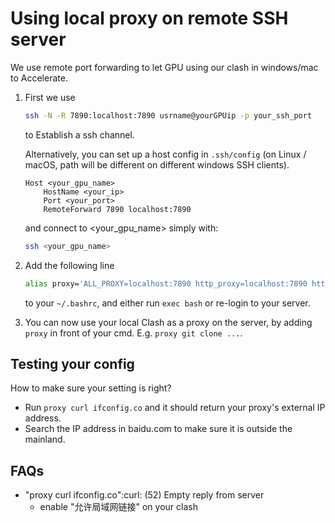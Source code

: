 # Using local proxy on remote SSH server

We use remote port forwarding to let GPU using our clash in windows/mac to Accelerate.
1. First we use
   ```bash
   ssh -N -R 7890:localhost:7890 usrname@yourGPUip -p your_ssh_port
   ```
   to Establish a ssh channel.
   
   Alternatively, you can set up a host config in `.ssh/config` (on Linux / macOS, path will be different on different windows SSH clients).
   ```ssh-config
   Host <your_gpu_name>
       HostName <your_ip>
       Port <your_port>
       RemoteForward 7890 localhost:7890
   ```
   and connect to <your_gpu_name> simply with:
   ```bash
   ssh <your_gpu_name>
   ```
2. Add the following line
   ```bash
   alias proxy='ALL_PROXY=localhost:7890 http_proxy=localhost:7890 https_proxy=localhost:7890'
   ```
   to your `~/.bashrc`, and either run `exec bash` or re-login to your server.
3. You can now use your local Clash as a proxy on the server, by adding `proxy` in front of your cmd.
   E.g. `proxy git clone ...`.

## Testing your config

How to make sure your setting is right?
- Run `proxy curl ifconfig.co` and it should return your proxy's external IP address.
- Search the IP address in baidu.com to make sure it is outside the mainland.

## FAQs

- "proxy curl ifconfig.co":curl: (52) Empty reply from server 
  - enable "允许局域网链接" on your clash
